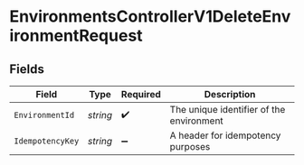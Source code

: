 # EnvironmentsControllerV1DeleteEnvironmentRequest


## Fields

| Field                                    | Type                                     | Required                                 | Description                              |
| ---------------------------------------- | ---------------------------------------- | ---------------------------------------- | ---------------------------------------- |
| `EnvironmentId`                          | *string*                                 | :heavy_check_mark:                       | The unique identifier of the environment |
| `IdempotencyKey`                         | *string*                                 | :heavy_minus_sign:                       | A header for idempotency purposes        |